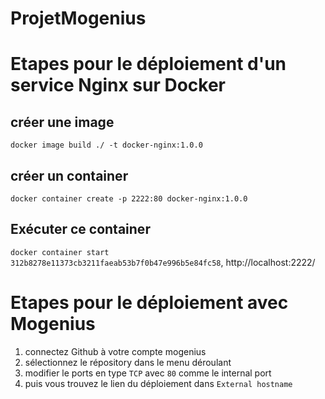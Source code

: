 # ProjetMogenius
# Etapes pour le déploiement d'un service Nginx sur Docker
## créer une image 
`docker image build ./ -t docker-nginx:1.0.0`

## créer un container 
`docker container create -p 2222:80 docker-nginx:1.0.0`

## Exécuter ce container
`docker container start 312b8278e11373cb3211faeab53b7f0b47e996b5e84fc58`, http://localhost:2222/

# Etapes pour le déploiement avec Mogenius
1. connectez Github à votre compte mogenius
2. sélectionnez le répository dans le menu déroulant
3. modifier le ports en type `TCP` avec `80` comme le internal port
4. puis vous trouvez le lien du déploiement dans `External hostname`
